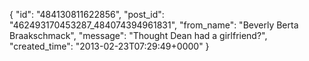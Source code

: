  {
   "id": "484130811622856",
   "post_id": "462493170453287_484074394961831",
   "from_name": "Beverly Berta Braakschmack",
   "message": "Thought Dean had a girlfriend?",
   "created_time": "2013-02-23T07:29:49+0000"
 }

